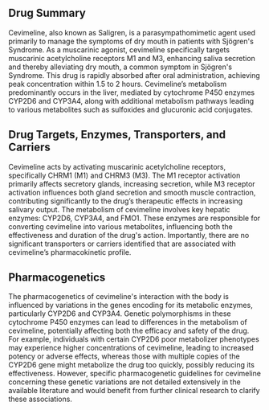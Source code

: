## Drug Summary
Cevimeline, also known as Saligren, is a parasympathomimetic agent used primarily to manage the symptoms of dry mouth in patients with Sjögren's Syndrome. As a muscarinic agonist, cevimeline specifically targets muscarinic acetylcholine receptors M1 and M3, enhancing saliva secretion and thereby alleviating dry mouth, a common symptom in Sjögren's Syndrome. This drug is rapidly absorbed after oral administration, achieving peak concentration within 1.5 to 2 hours. Cevimeline’s metabolism predominantly occurs in the liver, mediated by cytochrome P450 enzymes CYP2D6 and CYP3A4, along with additional metabolism pathways leading to various metabolites such as sulfoxides and glucuronic acid conjugates.

## Drug Targets, Enzymes, Transporters, and Carriers
Cevimeline acts by activating muscarinic acetylcholine receptors, specifically CHRM1 (M1) and CHRM3 (M3). The M1 receptor activation primarily affects secretory glands, increasing secretion, while M3 receptor activation influences both gland secretion and smooth muscle contraction, contributing significantly to the drug’s therapeutic effects in increasing salivary output. The metabolism of cevimeline involves key hepatic enzymes: CYP2D6, CYP3A4, and FMO1. These enzymes are responsible for converting cevimeline into various metabolites, influencing both the effectiveness and duration of the drug's action. Importantly, there are no significant transporters or carriers identified that are associated with cevimeline’s pharmacokinetic profile.

## Pharmacogenetics
The pharmacogenetics of cevimeline's interaction with the body is influenced by variations in the genes encoding for its metabolic enzymes, particularly CYP2D6 and CYP3A4. Genetic polymorphisms in these cytochrome P450 enzymes can lead to differences in the metabolism of cevimeline, potentially affecting both the efficacy and safety of the drug. For example, individuals with certain CYP2D6 poor metabolizer phenotypes may experience higher concentrations of cevimeline, leading to increased potency or adverse effects, whereas those with multiple copies of the CYP2D6 gene might metabolize the drug too quickly, possibly reducing its effectiveness. However, specific pharmacogenetic guidelines for cevimeline concerning these genetic variations are not detailed extensively in the available literature and would benefit from further clinical research to clarify these associations.